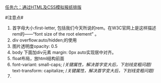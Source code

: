 [任务六：通过HTML及CSS模拟报纸排版](http://ife.baidu.com/course/detail/id/99)

#注意点#

1. 首字母大小:first-letter, 包括我们今天所说的rem。在W3C官网上是这样描述rem的——“font size of the root element” 。
2. div overflow:auto/hidden;的使用
3. 图片透明度opacity: 0.5
4. body 下面加div元素 margin: 0px auto实现居中对齐。
5. float布局，放html结构前面
6. font-variant: small-caps; /*关键属性，解决首字变大后，下划线变粗问题*/
   text-transform: capitalize; /*关键属性，解决首字变大后，下划线变粗问题*/
7. 
